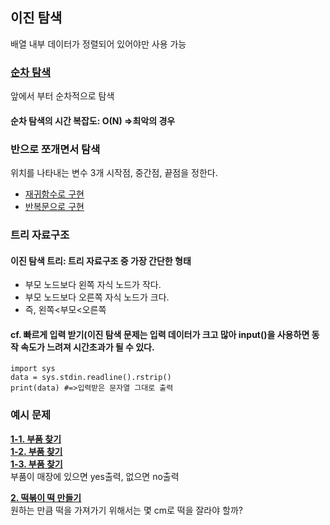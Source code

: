 ## 이진 탐색
배열 내부 데이터가 정렬되어 있어야만 사용 가능

### [순차 탐색](./Sequential_Search.py)
앞에서 부터 순차적으로 탐색<br>

#### 순차 탐색의 시간 복잡도: O(N) =>최악의 경우


### 반으로 쪼개면서 탐색
위치를 나타내는 변수 3개 시작점, 중간점, 끝점을 정한다.

* [재귀함수로 구현](./bn_recursion.py)<br>
* [반복문으로 구현](./bn_loop.py)

### 트리 자료구조
#### 이진 탐색 트리: 트리 자료구조 중 가장 간단한 형태
 * 부모 노드보다 왼쪽 자식 노드가 작다.
 * 부모 노드보다 오른쪽 자식 노드가 크다.
 * 즉, 왼쪽<부모<오른쪽

#### cf. 빠르게 입력 받기(이진 탐색 문제는 입력 데이터가 크고 많아 input()을 사용하면 동작 속도가 느려져 시간초과가 될 수 있다.
```pyhton
import sys
data = sys.stdin.readline().rstrip()
print(data) #=>입력받은 문자열 그대로 출력
```

### 예시 문제

__[1-1. 부품 찾기](./bs_find.py)__<br>
__[1-2. 부품 찾기](./cs_find.py)__<br>
__[1-3. 부품 찾기](./set_find.py)__<br>
부품이 매장에 있으면 yes출력, 없으면 no출력
<br>

__[2. 떡볶이 떡 만들기](./make_tteok.py)__<br>
원하는 만큼 떡을 가져가기 위해서는 몇 cm로 떡을 잘라야 할까?
